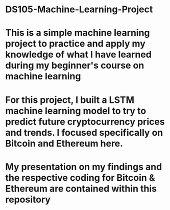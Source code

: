 # DS105-Machine-Learning-Project
# This is a simple machine learning project to practice and apply my knowledge of what I have learned during my beginner's course on machine learning
# For this project, I built a LSTM machine learning model to try to predict future cryptocurrency prices and trends. I focused specifically on Bitcoin and Ethereum here.
# My presentation on my findings and the respective coding for Bitcoin & Ethereum are contained within this repository
